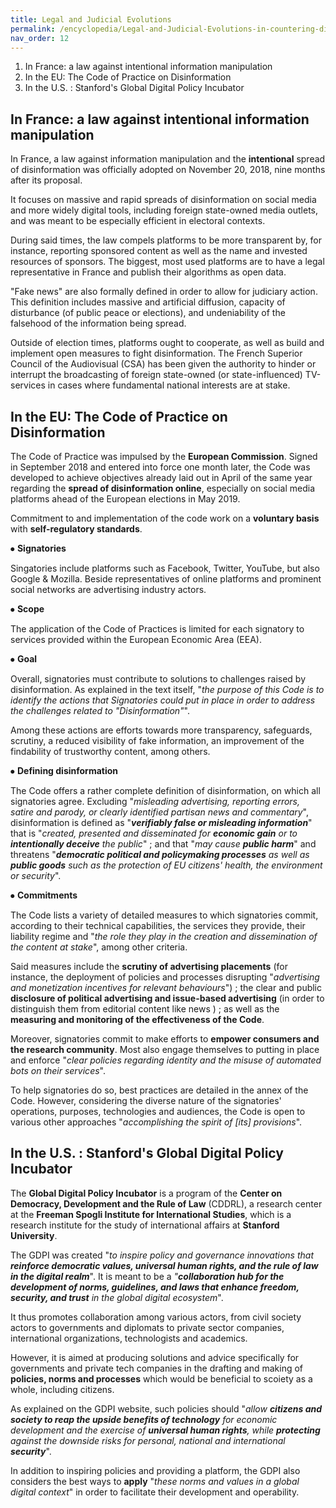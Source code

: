 ```yaml
---
title: Legal and Judicial Evolutions
permalink: /encyclopedia/Legal-and-Judicial-Evolutions-in-countering-disinformation/
nav_order: 12
---
```


1. In France: a law against intentional information manipulation 
2. In the EU: The Code of Practice on Disinformation
3. In the U.S. : Stanford's Global Digital Policy Incubator

## In France: a law against intentional information manipulation

In France, a law against information manipulation and the **intentional** spread of disinformation was officially adopted on November 20, 2018, nine months after its proposal.

It focuses on massive and rapid spreads of disinformation on social media and more widely digital tools, including foreign state-owned media outlets, and was meant to be especially efficient in electoral contexts.

During said times, the law compels platforms to be more transparent by, for instance, reporting sponsored content as well as the name and invested resources of sponsors. The biggest, most used platforms are to have a legal representative in France and publish their algorithms as open data.

"Fake news" are also formally defined in order to allow for judiciary action. This definition includes massive and artificial diffusion, capacity of disturbance (of public peace or elections), and undeniability of the falsehood of the information being spread.

Outside of election times, platforms ought to cooperate, as well as build and implement open measures to fight disinformation.
The French Superior Council of the Audiovisual (CSA) has been given the authority to hinder or interrupt the broadcasting of foreign state-owned (or state-influenced) TV-services in cases where fundamental national interests are at stake.

## In the EU: The Code of Practice on Disinformation

The Code of Practice was impulsed by the **European Commission**. Signed in September 2018 and entered into force one month later, the Code was developed to achieve objectives already laid out in April of the same year regarding the **spread of disinformation online**, especially on social media platforms ahead of the European elections in May 2019.

Commitment to and implementation of the code work on a **voluntary basis** with **self-regulatory standards**.

⦁	**Signatories**

Singatories include platforms such as Facebook, Twitter, YouTube, but also Google & Mozilla. Beside representatives of online platforms and prominent social networks are advertising industry actors.

⦁	**Scope**

The application of the Code of Practices is limited for each signatory to services provided within the European Economic Area (EEA).

⦁	**Goal**

Overall, signatories must contribute to solutions to challenges raised by disinformation. As explained in the text itself, "_the purpose of this Code is to identify the actions that Signatories could put in place in order to address the challenges related to "Disinformation"_".

Among these actions are efforts towards more transparency, safeguards, scrutiny, a reduced visibility of fake information, an improvement of  the findability of trustworthy content, among others.

⦁	**Defining disinformation**

The Code offers a rather complete definition of disinformation, on which all signatories agree. Excluding "_misleading advertising, reporting errors, satire and parody, or clearly identified partisan news and commentary_", disinformation is defined as "**_verifiably false or misleading information_**" that is "_created, presented and disseminated for **economic gain** or to **intentionally deceive** the public_" ; and that "_may cause **public harm**_" and threatens "_**democratic political and policymaking processes** as well as **public goods** such as the protection of EU citizens' health, the environment or security_".

⦁	**Commitments**

The Code lists a variety of detailed measures to which signatories commit, according to their technical capabilities, the services they provide, their liability regime and "_the role they play in the creation and dissemination of the content at stake_", among other criteria.

Said measures include the **scrutiny of advertising placements** (for instance,  the deployment of policies and processes disrupting "_advertising and monetization incentives for relevant behaviours_") ; the clear and public **disclosure of political advertising and issue-based advertising** (in order to distinguish them from editorial content like news ) ; as well as the **measuring and monitoring of the effectiveness of the Code**.

Moreover, signatories commit to make efforts to **empower consumers and the research community**. Most also engage themselves to putting in place and enforce "_clear policies regarding identity and the misuse of automated bots on their services_".

To help signatories do so, best practices are detailed in the annex of the Code. However, considering the diverse nature of the signatories' operations, purposes, technologies and audiences, the Code is open to various other approaches "_accomplishing the spirit of [its] provisions_".


## In the U.S. : Stanford's Global Digital Policy Incubator

The **Global Digital Policy Incubator**  is a program of the **Center on Democracy, Development and the Rule of Law** (CDDRL), a research center at the **Freeman Spogli Institute for International Studies**, which is a research institute for the study of international affairs at **Stanford University**.

The GDPI was created "_to inspire policy and governance innovations that **reinforce democratic values, universal human rights, and the rule of law in the digital realm**_". It is meant to be a _"**collaboration hub for the development of norms, guidelines, and laws that enhance freedom, security, and trust** in the global digital ecosystem_".

It thus promotes collaboration among various actors, from civil society actors to governments and diplomats to private sector companies, international organizations, technologists and academics.

However, it is aimed at producing solutions and advice specifically for governments and private tech companies in the drafting and making of **policies, norms and processes** which would be beneficial to scoiety as a whole, including citizens. 

As explained on the GDPI website, such policies should "_allow **citizens and society to reap the upside benefits of technology** for economic development and the exercise of **universal human rights**, while **protecting** against the downside risks for personal, national and international **security**_".

In addition to inspiring policies and providing a platform, the GDPI also considers the best ways to **apply** "_these norms and values in a global digital context_" in order to facilitate their development and operability.
